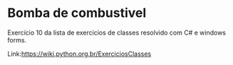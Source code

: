 # Bomba de combustivel
 Exercício 10 da lista de exercícios de classes resolvido com C# e windows forms.

Link:https://wiki.python.org.br/ExerciciosClasses
